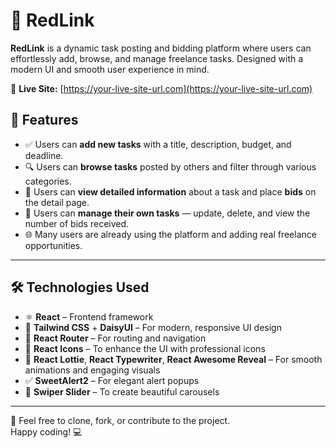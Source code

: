 # 🔗 RedLink

**RedLink** is a dynamic task posting and bidding platform where users can effortlessly add, browse, and manage freelance tasks. Designed with a modern UI and smooth user experience in mind.

🔴 **Live Site:** [https://your-live-site-url.com](https://your-live-site-url.com)  




## 🚀 Features

- ✅ Users can **add new tasks** with a title, description, budget, and deadline.
- 🔍 Users can **browse tasks** posted by others and filter through various categories.
- 📄 Users can **view detailed information** about a task and place **bids** on the detail page.
- 📝 Users can **manage their own tasks** — update, delete, and view the number of bids received.
- 🌐 Many users are already using the platform and adding real freelance opportunities.

---

## 🛠️ Technologies Used

- ⚛️ **React** – Frontend framework
- 🎨 **Tailwind CSS** + **DaisyUI** – For modern, responsive UI design
- 🧭 **React Router** – For routing and navigation
- 🌟 **React Icons** – To enhance the UI with professional icons
- 💫 **React Lottie**, **React Typewriter**, **React Awesome Reveal** – For smooth animations and engaging visuals
- ✅ **SweetAlert2** – For elegant alert popups
- 🎠 **Swiper Slider** – To create beautiful carousels

---

📌 Feel free to clone, fork, or contribute to the project.  
Happy coding! 💻
